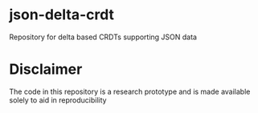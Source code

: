 # json-delta-crdt

Repository for delta based CRDTs supporting JSON data

# Disclaimer 

The code in this repository is a research prototype and is made available solely to aid in reproducibility